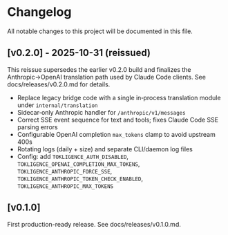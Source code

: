 # Changelog

All notable changes to this project will be documented in this file.

## [v0.2.0] - 2025-10-31 (reissued)

This reissue supersedes the earlier v0.2.0 build and finalizes the Anthropic→OpenAI translation path used by Claude Code clients. See docs/releases/v0.2.0.md for details.

- Replace legacy bridge code with a single in‑process translation module under `internal/translation`
- Sidecar‑only Anthropic handler for `/anthropic/v1/messages`
- Correct SSE event sequence for text and tools; fixes Claude Code SSE parsing errors
- Configurable OpenAI completion `max_tokens` clamp to avoid upstream 400s
- Rotating logs (daily + size) and separate CLI/daemon log files
- Config: add `TOKLIGENCE_AUTH_DISABLED`, `TOKLIGENCE_OPENAI_COMPLETION_MAX_TOKENS`, `TOKLIGENCE_ANTHROPIC_FORCE_SSE`, `TOKLIGENCE_ANTHROPIC_TOKEN_CHECK_ENABLED`, `TOKLIGENCE_ANTHROPIC_MAX_TOKENS`

## [v0.1.0]

First production-ready release. See docs/releases/v0.1.0.md.
